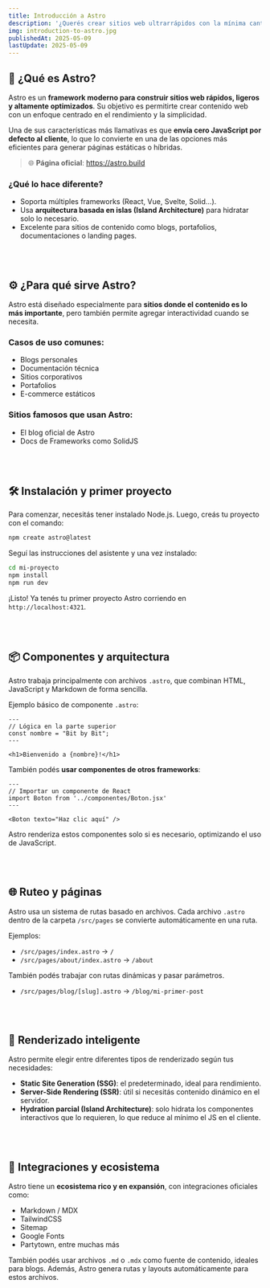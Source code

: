 ```yaml
---
title: Introducción a Astro
description: '¿Querés crear sitios web ultrarrápidos con la mínima cantidad de JavaScript? En este artículo te presento Astro, un framework moderno ideal para construir páginas eficientes, bien estructuradas y con un gran rendimiento. Aprendé desde cero a instalarlo, usar componentes, definir rutas y desplegar tu sitio.'
img: introduction-to-astro.jpg
publishedAt: 2025-05-09
lastUpdate: 2025-05-09
---
```


## 🚀 ¿Qué es Astro?

Astro es un **framework moderno para construir sitios web rápidos, ligeros y altamente optimizados**. Su objetivo es permitirte crear contenido web con un enfoque centrado en el rendimiento y la simplicidad.

Una de sus características más llamativas es que **envía cero JavaScript por defecto al cliente**, lo que lo convierte en una de las opciones más eficientes para generar páginas estáticas o híbridas.

> 🌐 **Página oficial**: https://astro.build

### ¿Qué lo hace diferente?

- Soporta múltiples frameworks (React, Vue, Svelte, Solid...).
- Usa **arquitectura basada en islas (Island Architecture)** para hidratar solo lo necesario.
- Excelente para sitios de contenido como blogs, portafolios, documentaciones o landing pages.

<br /><br />

## ⚙️ ¿Para qué sirve Astro?

Astro está diseñado especialmente para **sitios donde el contenido es lo más importante**, pero también permite agregar interactividad cuando se necesita.

### Casos de uso comunes:

- Blogs personales
- Documentación técnica
- Sitios corporativos
- Portafolios
- E-commerce estáticos

### Sitios famosos que usan Astro:

- El blog oficial de Astro
- Docs de Frameworks como SolidJS

<br /><br />

## 🛠️ Instalación y primer proyecto

Para comenzar, necesitás tener instalado Node.js. Luego, creás tu proyecto con el comando:

```bash
npm create astro@latest
```

Seguí las instrucciones del asistente y una vez instalado:

```bash
cd mi-proyecto
npm install
npm run dev
```

¡Listo! Ya tenés tu primer proyecto Astro corriendo en `http://localhost:4321`.

<br /><br />

## 📦 Componentes y arquitectura

Astro trabaja principalmente con archivos `.astro`, que combinan HTML, JavaScript y Markdown de forma sencilla.

Ejemplo básico de componente `.astro`:

```astro
---
// Lógica en la parte superior
const nombre = "Bit by Bit";
---

<h1>Bienvenido a {nombre}!</h1>
```

También podés **usar componentes de otros frameworks**:

```astro
---
// Importar un componente de React
import Boton from '../componentes/Boton.jsx'
---

<Boton texto="Haz clic aquí" />
```

Astro renderiza estos componentes solo si es necesario, optimizando el uso de JavaScript.

<br /><br />

## 🌐 Ruteo y páginas

Astro usa un sistema de rutas basado en archivos. Cada archivo `.astro` dentro de la carpeta `/src/pages` se convierte automáticamente en una ruta.

Ejemplos:

- `/src/pages/index.astro` → `/`
- `/src/pages/about/index.astro` → `/about`

También podés trabajar con rutas dinámicas y pasar parámetros.

- `/src/pages/blog/[slug].astro` → `/blog/mi-primer-post`

<br /><br />

## 🧠 Renderizado inteligente

Astro permite elegir entre diferentes tipos de renderizado según tus necesidades:

- **Static Site Generation (SSG)**: el predeterminado, ideal para rendimiento.
- **Server-Side Rendering (SSR)**: útil si necesitás contenido dinámico en el servidor.
- **Hydration parcial (Island Architecture)**: solo hidrata los componentes interactivos que lo requieren, lo que reduce al mínimo el JS en el cliente.

<br /><br />

## 📂 Integraciones y ecosistema

Astro tiene un **ecosistema rico y en expansión**, con integraciones oficiales como:

- Markdown / MDX
- TailwindCSS
- Sitemap
- Google Fonts
- Partytown, entre muchas más

También podés usar archivos `.md` o `.mdx` como fuente de contenido, ideales para blogs. Además, Astro genera rutas y layouts automáticamente para estos archivos.
